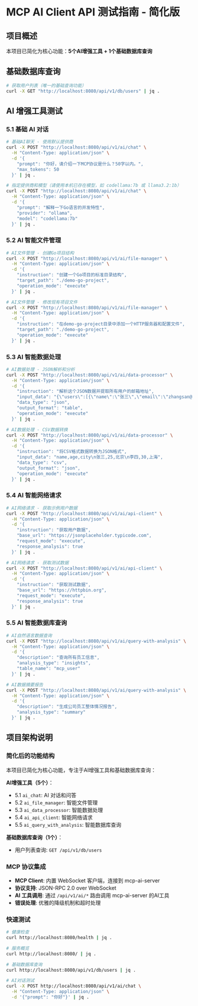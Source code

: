 # MCP AI Client API 测试指南 - 简化版

## 项目概述

本项目已简化为核心功能：**5个AI增强工具 + 1个基础数据库查询**

## 基础数据库查询

```bash
# 获取用户列表（唯一的基础查询功能）
curl -X GET "http://localhost:8080/api/v1/db/users" | jq .
```

## AI 增强工具测试

### 5.1 基础 AI 对话

```bash
# 基础AI聊天 - 使用默认提供商
curl -X POST "http://localhost:8080/api/v1/ai/chat" \
  -H "Content-Type: application/json" \
  -d '{
    "prompt": "你好，请介绍一下MCP协议是什么？50字以内。",
    "max_tokens": 50
  }' | jq .

# 指定提供商和模型（请使用本机已存在模型，如 codellama:7b 或 llama3.2:1b）
curl -X POST "http://localhost:8080/api/v1/ai/chat" \
  -H "Content-Type: application/json" \
  -d '{
    "prompt": "解释一下Go语言的并发特性",
    "provider": "ollama",
    "model": "codellama:7b"
  }' | jq .
```

### 5.2 AI 智能文件管理

```bash
# AI文件管理 - 创建Go项目结构
curl -X POST "http://localhost:8080/api/v1/ai/file-manager" \
  -H "Content-Type: application/json" \
  -d '{
    "instruction": "创建一个Go项目的标准目录结构",
    "target_path": "./demo-go-project",
    "operation_mode": "execute"
  }' | jq .

# AI文件管理 - 修改现有项目文件
curl -X POST "http://localhost:8080/api/v1/ai/file-manager" \
  -H "Content-Type: application/json" \
  -d '{
    "instruction": "在demo-go-project目录中添加一个HTTP服务器和配置文件",
    "target_path": "./demo-go-project",
    "operation_mode": "execute"
  }' | jq .
```

### 5.3 AI 智能数据处理

```bash
# AI数据处理 - JSON解析和分析
curl -X POST "http://localhost:8080/api/v1/ai/data-processor" \
  -H "Content-Type: application/json" \
  -d '{
    "instruction": "解析这个JSON数据并提取所有用户的邮箱地址",
    "input_data": "{\"users\":[{\"name\":\"张三\",\"email\":\"zhangsan@example.com\",\"age\":25},{\"name\":\"李四\",\"email\":\"lisi@example.com\",\"age\":30}]}",
    "data_type": "json",
    "output_format": "table",
    "operation_mode": "execute"
  }' | jq .

# AI数据处理 - CSV数据转换
curl -X POST "http://localhost:8080/api/v1/ai/data-processor" \
  -H "Content-Type: application/json" \
  -d '{
    "instruction": "将CSV格式数据转换为JSON格式",
    "input_data": "name,age,city\n张三,25,北京\n李四,30,上海",
    "data_type": "csv",
    "output_format": "json",
    "operation_mode": "execute"
  }' | jq .
```

### 5.4 AI 智能网络请求

```bash
# AI网络请求 - 获取示例用户数据
curl -X POST "http://localhost:8080/api/v1/ai/api-client" \
  -H "Content-Type: application/json" \
  -d '{
    "instruction": "获取用户数据",
    "base_url": "https://jsonplaceholder.typicode.com",
    "request_mode": "execute",
    "response_analysis": true
  }' | jq .

# AI网络请求 - 获取测试数据
curl -X POST "http://localhost:8080/api/v1/ai/api-client" \
  -H "Content-Type: application/json" \
  -d '{
    "instruction": "获取测试数据",
    "base_url": "https://httpbin.org",
    "request_mode": "execute",
    "response_analysis": true
  }' | jq .
```

### 5.5 AI 智能数据库查询

```bash
# AI自然语言数据查询
curl -X POST "http://localhost:8080/api/v1/ai/query-with-analysis" \
  -H "Content-Type: application/json" \
  -d '{
    "description": "查询所有员工信息",
    "analysis_type": "insights",
    "table_name": "mcp_user"
  }' | jq .

# AI数据摘要报告
curl -X POST "http://localhost:8080/api/v1/ai/query-with-analysis" \
  -H "Content-Type: application/json" \
  -d '{
    "description": "生成公司员工整体情况报告",
    "analysis_type": "summary"
  }' | jq .
```

## 项目架构说明

### 简化后的功能结构

本项目已简化为核心功能，专注于AI增强工具和基础数据库查询：

**AI增强工具（5个）**：
- 5.1 `ai_chat`: AI 对话和问答
- 5.2 `ai_file_manager`: 智能文件管理
- 5.3 `ai_data_processor`: 智能数据处理
- 5.4 `ai_api_client`: 智能网络请求
- 5.5 `ai_query_with_analysis`: 智能数据库查询

**基础数据库查询（1个）**：
- 用户列表查询: `GET /api/v1/db/users`

### MCP 协议集成

- **MCP Client**: 内置 WebSocket 客户端，连接到 mcp-ai-server
- **协议支持**: JSON-RPC 2.0 over WebSocket
- **AI 工具调用**: 通过 `/api/v1/ai/*` 路由调用 mcp-ai-server 的AI工具
- **错误处理**: 优雅的降级机制和超时处理

### 快速测试

```bash
# 健康检查
curl http://localhost:8080/health | jq .

# 服务概览
curl http://localhost:8080/ | jq .

# 基础数据库查询
curl http://localhost:8080/api/v1/db/users | jq .

# AI对话测试
curl -X POST http://localhost:8080/api/v1/ai/chat \
  -H "Content-Type: application/json" \
  -d '{"prompt": "你好"}' | jq .
```

